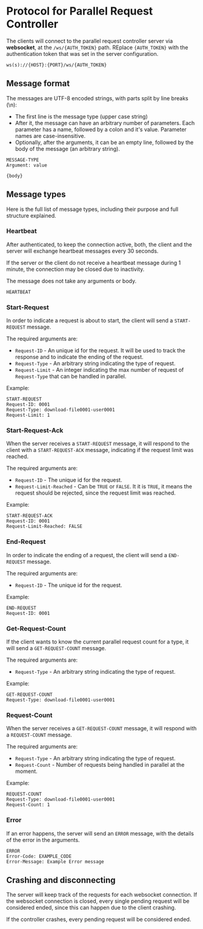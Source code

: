# Protocol for Parallel Request Controller

The clients will connect to the parallel request controller server via **websocket**, at the `/ws/{AUTH_TOKEN}` path. REplace `{AUTH_TOKEN}` with the authentication token that was set in the server configuration.

```
ws(s)://{HOST}:{PORT}/ws/{AUTH_TOKEN}
```

## Message format

The messages are UTF-8 encoded strings, with parts split by line breaks (\n):
 
  - The first line is the message type (upper case string)
  - After it, the message can have an arbitrary number of parameters. Each parameter has a name, followed by a colon and it's value. Parameter names are case-insensitive.
  - Optionally, after the arguments, it can be an empty line, followed by the body of the message (an arbitrary string).

```
MESSAGE-TYPE
Argument: value

{body}
```

## Message types

Here is the full list of message types, including their purpose and full structure explained.

### Heartbeat

After authenticated, to keep the connection active, both, the client and the server will exchange heartbeat messages every 30 seconds.

If the server or the client do not receive a heartbeat message during 1 minute, the connection may be closed due to inactivity.

The message does not take any arguments or body.

```
HEARTBEAT
```

### Start-Request

In order to indicate a request is about to start, the client will send a `START-REQUEST` message.

The required arguments are:

 - `Request-ID` - An unique id for the request. It will be used to track the response and to indicate the ending of the request.
 - `Request-Type` - An arbitrary string indicating the type of request.
 - `Request-Limit` - An integer indicating the max number of request of `Request-Type` that can be handled in parallel.

Example:

```
START-REQUEST
Request-ID: 0001
Request-Type: download-file0001-user0001
Request-Limit: 1
```

### Start-Request-Ack

When the server receives a `START-REQUEST` message, it will respond to the client with a `START-REQUEST-ACK` message, indicating if the request limit was reached.

The required arguments are:

 - `Request-ID` - The unique id for the request.
 - `Request-Limit-Reached` - Can be `TRUE` or `FALSE`. It it is `TRUE`, it means the request should be rejected, since the request limit was reached.

Example:

```
START-REQUEST-ACK
Request-ID: 0001
Request-Limit-Reached: FALSE
```

### End-Request

In order to indicate the ending of a request, the client will send a `END-REQUEST` message.

The required arguments are:

 - `Request-ID` - The unique id for the request.

Example:

```
END-REQUEST
Request-ID: 0001
```

### Get-Request-Count

If the client wants to know the current parallel request count for a type, it will send a `GET-REQUEST-COUNT` message.

The required arguments are:

 - `Request-Type` - An arbitrary string indicating the type of request.

Example:

```
GET-REQUEST-COUNT
Request-Type: download-file0001-user0001
```

### Request-Count

When the server receives a `GET-REQUEST-COUNT` message, it will respond with a `REQUEST-COUNT` message.

The required arguments are:

 - `Request-Type` - An arbitrary string indicating the type of request.
 - `Request-Count` - Number of requests being handled in parallel at the moment.

Example:

```
REQUEST-COUNT
Request-Type: download-file0001-user0001
Request-Count: 1
```

### Error

If an error happens, the server will send an `ERROR` message, with the details of the error in the arguments.

```
ERROR
Error-Code: EXAMPLE_CODE
Error-Message: Example Error message
```

## Crashing and disconnecting

The server will keep track of the requests for each websocket connection. If the websocket connection is closed, every single pending request will be considered ended, since this can happen due to the client crashing.

If the controller crashes, every pending request will be considered ended.
